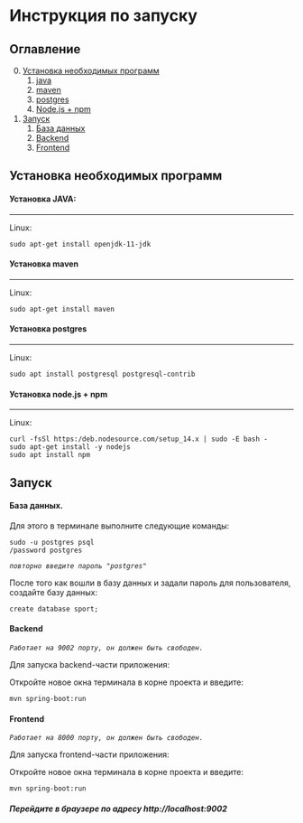 # Инструкция по запуску

## Оглавление
0. [Установка необходимых программ](#Установка-необходимых-программ)
    1. [java](#Установка-JAVA)
    2. [maven](#Установка-maven) 
    3. [postgres](#Установка-postgres) 
    4. [Node.js + npm](#Установка-node.js-+-npm) 
1. [Запуск](#Запуск)
    1. [База данных](#База-данных)
    2. [Backend](#Backend) 
    3. [Frontend](#Frontend) 

## Установка необходимых программ

#### Установка JAVA:

___
Linux:
```
sudo apt-get install openjdk-11-jdk
```
#### Установка maven
____
Linux:
```
sudo apt-get install maven
```

#### Установка postgres

____
Linux:
```
sudo apt install postgresql postgresql-contrib
```

#### Установка node.js + npm

____
Linux:
```
curl -fsSl https:/deb.nodesource.com/setup_14.x | sudo -E bash -
sudo apt-get install -y nodejs
sudo apt install npm
```




## Запуск

#### База данных.

Для этого в терминале выполните следующие команды:
```
sudo -u postgres psql
/password postgres
```
*`повторно введите пароль "postgres"`*

После того как вошли в базу данных и задали пароль для пользователя, создайте базу данных:
```
create database sport;
```
#### Backend
*`Работает на 9002 порту, он должен быть свободен.`*

Для запуска backend-части приложения:

Откройте новое окна терминала в корне проекта и введите:
```
mvn spring-boot:run
```
#### Frontend
*`Работает на 8000 порту, он должен быть свободен.`*

Для запуска frontend-части приложения:

Откройте новое окна терминала в корне проекта и введите:
```
mvn spring-boot:run
```
##### Перейдите в браузере по адресу http://localhost:9002
